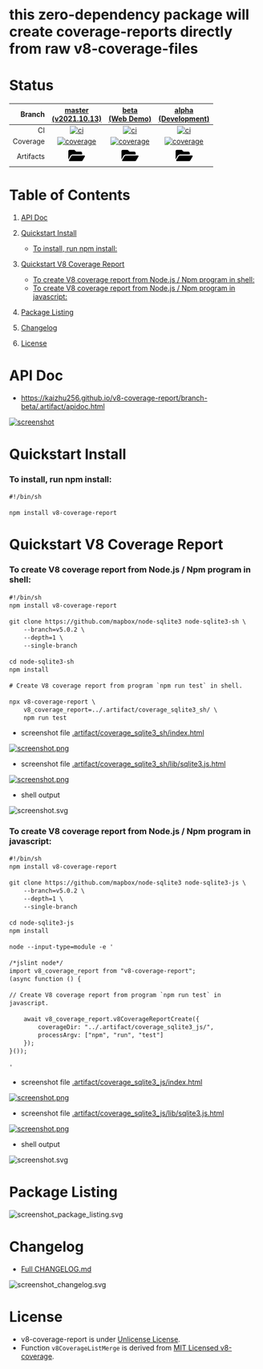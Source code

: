 
# this zero-dependency package will create coverage-reports directly from raw v8-coverage-files

# Status
| Branch | [master<br>(v2021.10.13)](https://github.com/kaizhu256/v8-coverage-report/tree/master) | [beta<br>(Web Demo)](https://github.com/kaizhu256/v8-coverage-report/tree/beta) | [alpha<br>(Development)](https://github.com/kaizhu256/v8-coverage-report/tree/alpha) |
|--:|:--:|:--:|:--:|
| CI | [![ci](https://github.com/kaizhu256/v8-coverage-report/actions/workflows/ci.yml/badge.svg?branch=master)](https://github.com/kaizhu256/v8-coverage-report/actions?query=branch%3Amaster) | [![ci](https://github.com/kaizhu256/v8-coverage-report/actions/workflows/ci.yml/badge.svg?branch=beta)](https://github.com/kaizhu256/v8-coverage-report/actions?query=branch%3Abeta) | [![ci](https://github.com/kaizhu256/v8-coverage-report/actions/workflows/ci.yml/badge.svg?branch=alpha)](https://github.com/kaizhu256/v8-coverage-report/actions?query=branch%3Aalpha) |
| Coverage | [![coverage](https://kaizhu256.github.io/v8-coverage-report/branch-master/.artifact/coverage/coverage_badge.svg)](https://kaizhu256.github.io/v8-coverage-report/branch-master/.artifact/coverage/index.html) | [![coverage](https://kaizhu256.github.io/v8-coverage-report/branch-beta/.artifact/coverage/coverage_badge.svg)](https://kaizhu256.github.io/v8-coverage-report/branch-beta/.artifact/coverage/index.html) | [![coverage](https://kaizhu256.github.io/v8-coverage-report/branch-alpha/.artifact/coverage/coverage_badge.svg)](https://kaizhu256.github.io/v8-coverage-report/branch-alpha/.artifact/coverage/index.html) |
| Artifacts | [<img src="asset_image_folder_open_solid.svg" height="30">](https://github.com/kaizhu256/v8-coverage-report/tree/gh-pages/branch-master/.artifact) | [<img src="asset_image_folder_open_solid.svg" height="30">](https://github.com/kaizhu256/v8-coverage-report/tree/gh-pages/branch-beta/.artifact) | [<img src="asset_image_folder_open_solid.svg" height="30">](https://github.com/kaizhu256/v8-coverage-report/tree/gh-pages/branch-alpha/.artifact) |


# Table of Contents

1. [API Doc](#api-doc)

2. [Quickstart Install](#quickstart-install)
    - [To install, run npm install:](#to-install-run-npm-install)

3. [Quickstart V8 Coverage Report](#quickstart-v8-coverage-report)
    - [To create V8 coverage report from Node.js / Npm program in shell:](#to-create-v8-coverage-report-from-nodejs--npm-program-in-shell)
    - [To create V8 coverage report from Node.js / Npm program in javascript:](#to-create-v8-coverage-report-from-nodejs--npm-program-in-javascript)

4. [Package Listing](#package-listing)

5. [Changelog](#changelog)

6. [License](#license)


# API Doc
- https://kaizhu256.github.io/v8-coverage-report/branch-beta/.artifact/apidoc.html

[![screenshot](https://kaizhu256.github.io/v8-coverage-report/branch-beta/.artifact/screenshot_browser__2f.artifact_2fapidoc.html.png)](https://kaizhu256.github.io/v8-coverage-report/branch-beta/.artifact/apidoc.html)


# Quickstart Install
### To install, run npm install:
```shell
#!/bin/sh

npm install v8-coverage-report
```


# Quickstart V8 Coverage Report
### To create V8 coverage report from Node.js / Npm program in shell:
```shell <!-- shRunWithScreenshotTxt .artifact/screenshot_sh_coverage_report_spawn.svg -->
#!/bin/sh
npm install v8-coverage-report

git clone https://github.com/mapbox/node-sqlite3 node-sqlite3-sh \
    --branch=v5.0.2 \
    --depth=1 \
    --single-branch

cd node-sqlite3-sh
npm install

# Create V8 coverage report from program `npm run test` in shell.

npx v8-coverage-report \
    v8_coverage_report=../.artifact/coverage_sqlite3_sh/ \
    npm run test
```
- screenshot file [.artifact/coverage_sqlite3_sh/index.html](https://kaizhu256.github.io/v8-coverage-report/branch-beta/.artifact/coverage_sqlite3_sh/index.html)

[![screenshot.png](https://kaizhu256.github.io/v8-coverage-report/branch-beta/.artifact/screenshot_browser__2f.artifact_2fcoverage_sqlite3_sh_2findex.html.png)](https://kaizhu256.github.io/v8-coverage-report/branch-beta/.artifact/coverage_sqlite3_sh/index.html)

- screenshot file [.artifact/coverage_sqlite3_sh/lib/sqlite3.js.html](https://kaizhu256.github.io/v8-coverage-report/branch-beta/.artifact/coverage_sqlite3_sh/lib/sqlite3.js.html)

[![screenshot.png](https://kaizhu256.github.io/v8-coverage-report/branch-beta/.artifact/screenshot_browser__2f.artifact_2fcoverage_sqlite3_sh_2flib_2fsqlite3.js.html.png)](https://kaizhu256.github.io/v8-coverage-report/branch-beta/.artifact/coverage_sqlite3_sh/lib/sqlite3.js.html)

- shell output

![screenshot.svg](https://kaizhu256.github.io/v8-coverage-report/branch-beta/.artifact/screenshot_sh_coverage_report_spawn.svg)

### To create V8 coverage report from Node.js / Npm program in javascript:
```shell <!-- shRunWithScreenshotTxt .artifact/screenshot_js_coverage_report_spawn.svg -->
#!/bin/sh
npm install v8-coverage-report

git clone https://github.com/mapbox/node-sqlite3 node-sqlite3-js \
    --branch=v5.0.2 \
    --depth=1 \
    --single-branch

cd node-sqlite3-js
npm install

node --input-type=module -e '

/*jslint node*/
import v8_coverage_report from "v8-coverage-report";
(async function () {

// Create V8 coverage report from program `npm run test` in javascript.

    await v8_coverage_report.v8CoverageReportCreate({
        coverageDir: "../.artifact/coverage_sqlite3_js/",
        processArgv: ["npm", "run", "test"]
    });
}());

'
```
- screenshot file [.artifact/coverage_sqlite3_js/index.html](https://kaizhu256.github.io/v8-coverage-report/branch-beta/.artifact/coverage_sqlite3_js/index.html)

[![screenshot.png](https://kaizhu256.github.io/v8-coverage-report/branch-beta/.artifact/screenshot_browser__2f.artifact_2fcoverage_sqlite3_js_2findex.html.png)](https://kaizhu256.github.io/v8-coverage-report/branch-beta/.artifact/coverage_sqlite3_js/index.html)

- screenshot file [.artifact/coverage_sqlite3_js/lib/sqlite3.js.html](https://kaizhu256.github.io/v8-coverage-report/branch-beta/.artifact/coverage_sqlite3_js/lib/sqlite3.js.html)

[![screenshot.png](https://kaizhu256.github.io/v8-coverage-report/branch-beta/.artifact/screenshot_browser__2f.artifact_2fcoverage_sqlite3_js_2flib_2fsqlite3.js.html.png)](https://kaizhu256.github.io/v8-coverage-report/branch-beta/.artifact/coverage_sqlite3_js/lib/sqlite3.js.html)

- shell output

![screenshot.svg](https://kaizhu256.github.io/v8-coverage-report/branch-beta/.artifact/screenshot_js_coverage_report_spawn.svg)


# Package Listing
![screenshot_package_listing.svg](https://kaizhu256.github.io/v8-coverage-report/branch-beta/.artifact/screenshot_package_listing.svg)


# Changelog
- [Full CHANGELOG.md](CHANGELOG.md)

![screenshot_changelog.svg](https://kaizhu256.github.io/v8-coverage-report/branch-beta/.artifact/screenshot_changelog.svg)


# License
- v8-coverage-report is under [Unlicense License](LICENSE).
- Function `v8CoverageListMerge` is derived from [MIT Licensed v8-coverage](https://github.com/demurgos/v8-coverage/blob/73446087dc38f61b09832c9867122a23f8577099/ts/LICENSE.md).
